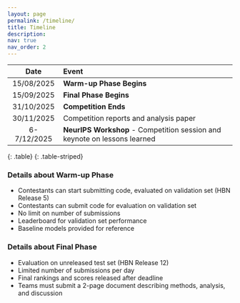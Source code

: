 ```yaml
---
layout: page
permalink: /timeline/
title: Timeline
description:
nav: true
nav_order: 2
---
```



|   **Date**  |         **Event**          |
|:---------------------------------:|:---------------------------|
| 15/08/2025 | **Warm-up Phase Begins**  |
| 15/09/2025 | **Final Phase Begins**  |
| 31/10/2025 | **Competition Ends** |
| 30/11/2025 | Competition reports and analysis paper |
| 6-7/12/2025 | **NeurIPS Workshop** - Competition session and keynote on lessons learned |
{: .table}
{: .table-striped}

### Details about Warm-up Phase 
- Contestants can start submitting code, evaluated on validation set (HBN Release 5)
- Contestants can submit code for evaluation on validation set
- No limit on number of submissions
- Leaderboard for validation set performance
- Baseline models provided for reference

### Details about Final Phase
- Evaluation on unreleased test set (HBN Release 12)
- Limited number of submissions per day
- Final rankings and scores released after deadline
- Teams must submit a 2-page document describing methods, analysis, and discussion
